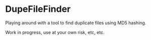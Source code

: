 # DupeFileFinder
Playing around with a tool to find duplicate files using MD5 hashing.

Work in progress, use at your own risk, etc, etc.
